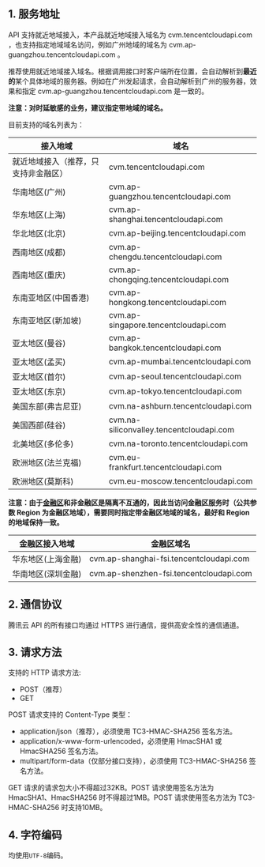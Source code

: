 ## 1. 服务地址

API 支持就近地域接入，本产品就近地域接入域名为 cvm.tencentcloudapi.com ，也支持指定地域域名访问，例如广州地域的域名为 cvm.ap-guangzhou.tencentcloudapi.com 。

推荐使用就近地域接入域名。根据调用接口时客户端所在位置，会自动解析到**最近的**某个具体地域的服务器。例如在广州发起请求，会自动解析到广州的服务器，效果和指定 cvm.ap-guangzhou.tencentcloudapi.com 是一致的。

**注意：对时延敏感的业务，建议指定带地域的域名。**

目前支持的域名列表为：

| 接入地域 | 域名 |
|----------|------|
| 就近地域接入（推荐，只支持非金融区）| cvm.tencentcloudapi.com|
| 华南地区(广州) | cvm.ap-guangzhou.tencentcloudapi.com|
| 华东地区(上海) | cvm.ap-shanghai.tencentcloudapi.com|
| 华北地区(北京) | cvm.ap-beijing.tencentcloudapi.com|
| 西南地区(成都) | cvm.ap-chengdu.tencentcloudapi.com|
| 西南地区(重庆) | cvm.ap-chongqing.tencentcloudapi.com|
| 东南亚地区(中国香港) | cvm.ap-hongkong.tencentcloudapi.com |
| 东南亚地区(新加坡) | cvm.ap-singapore.tencentcloudapi.com|
| 亚太地区(曼谷) | cvm.ap-bangkok.tencentcloudapi.com |
| 亚太地区(孟买) | cvm.ap-mumbai.tencentcloudapi.com|
| 亚太地区(首尔) | cvm.ap-seoul.tencentcloudapi.com|
| 亚太地区(东京) | cvm.ap-tokyo.tencentcloudapi.com |
| 美国东部(弗吉尼亚) | cvm.na-ashburn.tencentcloudapi.com|
| 美国西部(硅谷) | cvm.na-siliconvalley.tencentcloudapi.com|
| 北美地区(多伦多) | cvm.na-toronto.tencentcloudapi.com |
| 欧洲地区(法兰克福) | cvm.eu-frankfurt.tencentcloudapi.com |
| 欧洲地区(莫斯科) | cvm.eu-moscow.tencentcloudapi.com |

**注意：由于[金融区](https://cloud.tencent.com/document/product/304/2766)和非金融区是隔离不互通的，因此当访问金融区服务时（公共参数 Region 为金融区地域），需要同时指定带金融区地域的域名，最好和 Region 的地域保持一致。**

| 金融区接入地域 | 金融区域名 |
|----------|------|
|华东地区(上海金融)| cvm.ap-shanghai-fsi.tencentcloudapi.com|
|华南地区(深圳金融)| cvm.ap-shenzhen-fsi.tencentcloudapi.com|

## 2. 通信协议

腾讯云 API 的所有接口均通过 HTTPS 进行通信，提供高安全性的通信通道。

## 3. 请求方法

支持的 HTTP 请求方法:

* POST（推荐）
* GET

POST 请求支持的 Content-Type 类型：

* application/json（推荐），必须使用 TC3-HMAC-SHA256 签名方法。
* application/x-www-form-urlencoded，必须使用 HmacSHA1 或 HmacSHA256 签名方法。
* multipart/form-data（仅部分接口支持），必须使用 TC3-HMAC-SHA256 签名方法。

GET 请求的请求包大小不得超过32KB。POST 请求使用签名方法为 HmacSHA1、HmacSHA256 时不得超过1MB。POST 请求使用签名方法为 TC3-HMAC-SHA256 时支持10MB。

## 4. 字符编码

均使用`UTF-8`编码。
